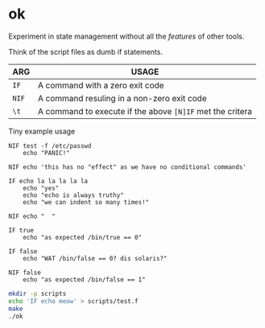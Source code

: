 # ok

Experiment in state management without all the *features* of other tools.

Think of the script files as dumb if statements.


| ARG | USAGE   |
|--------|---------|
| `IF`   | A command with a zero exit code |
| `NIF`  | A command resuling in a non-zero exit code |
| `\t`   | A command to execute if the above `[N]IF` met the critera |


Tiny example usage

```text
NIF test -f /etc/passwd
	echo "PANIC!"

NIF echo 'this has no "effect" as we have no conditional commands'

IF echo la la la la la
	echo "yes"
	echo "echo is always truthy"
	echo "we can indent so many times!"

NIF echo "	"

IF true
	echo "as expected /bin/true == 0"

IF false
	echo "WAT /bin/false == 0? dis solaris?"

NIF false
	echo "as expected /bin/false == 1"

```

```bash
mkdir -p scripts
echo 'IF echo meow' > scripts/test.f
make
./ok
```
